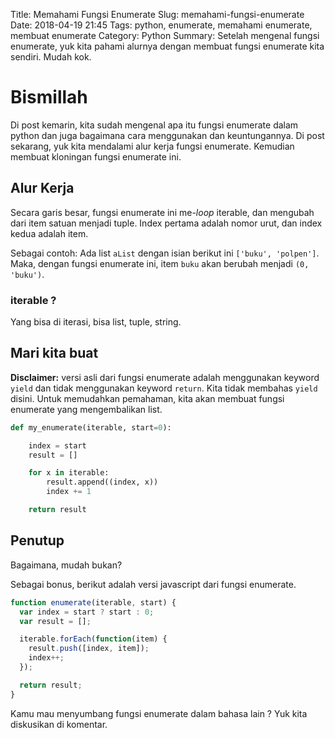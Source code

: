 Title: Memahami Fungsi Enumerate
Slug: memahami-fungsi-enumerate
Date: 2018-04-19 21:45
Tags: python, enumerate, memahami enumerate, membuat enumerate
Category: Python
Summary: Setelah mengenal fungsi enumerate, yuk kita pahami alurnya dengan membuat fungsi enumerate kita sendiri. Mudah kok.

# Bismillah

Di post kemarin, kita sudah mengenal apa itu fungsi enumerate dalam python dan juga bagaimana cara menggunakan dan keuntungannya. Di post sekarang, yuk kita mendalami alur kerja fungsi enumerate. Kemudian membuat kloningan fungsi enumerate ini.

## Alur Kerja

Secara garis besar, fungsi enumerate ini me-_loop_ iterable, dan mengubah dari item satuan menjadi tuple. Index pertama adalah nomor urut, dan index kedua adalah item.

Sebagai contoh: Ada list `aList` dengan isian berikut ini `['buku', 'polpen']`. Maka, dengan fungsi enumerate ini, item `buku` akan berubah menjadi `(0, 'buku')`.

### iterable ?
Yang bisa di iterasi, bisa list, tuple, string.

## Mari kita buat

**Disclaimer:** versi asli dari fungsi enumerate adalah menggunakan keyword `yield` dan tidak menggunakan keyword `return`. Kita tidak membahas `yield` disini. Untuk memudahkan pemahaman, kita akan membuat fungsi enumerate yang mengembalikan list.

```python
def my_enumerate(iterable, start=0):

    index = start
    result = []

    for x in iterable:
        result.append((index, x))
        index += 1

    return result
```

## Penutup

Bagaimana, mudah bukan? 

Sebagai bonus, berikut adalah versi javascript dari fungsi enumerate.

```javascript
function enumerate(iterable, start) {
  var index = start ? start : 0;
  var result = [];

  iterable.forEach(function(item) {
    result.push([index, item]);
    index++;
  });

  return result;
}
```

Kamu mau menyumbang fungsi enumerate dalam bahasa lain ? Yuk kita diskusikan di komentar.

